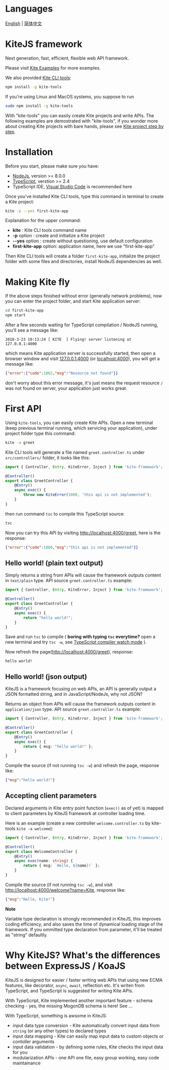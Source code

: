 # Languages
[English](./README.md) | [简体中文](./README.zh-CN.md)

# KiteJS framework
Next generation, fast, efficient, flexible web API framework.

Please visit [Kite Examples](https://github.com/kite-js/kite-examples) for more examples.

We also provided [Kite CLI tools](https://github.com/kite-js/kite-tools):

```sh
npm install -g kite-tools
```

If you're using Linux and MacOS systems, you suppose to run 

```sh
sudo npm install -g kite-tools
```

With "kite-tools" you can easily create Kite projects and write APIs. 
The following examples are demostrated with "kite-tools", if you wonder 
more about creating Kite projects with bare hands, please see 
[Kite project step by step](./docs/kite-project-step-by-step.md).

# Installation
Before you start, please make sure you have:
+ [NodeJs](https://nodejs.org/), version >= 8.0.0
+ [TypeScript](https://www.typescriptlang.org/), verstion >= 2.4
+ TypeScript IDE, [Visual Studio Code](https://code.visualstudio.com/) is recommended here

Once you've installed Kite CLI tools, type this command in terminal 
to create a Kite project:

```sh
kite -p --yes first-kite-app
```

Explanation for the upper command:
+ __kite__ : Kite CLI tools command name
+ __-p__ option : create and initialize a Kite project
+ __--yes__ option : create without questioning, use default configuration
+ __first-kite-app__ option: application name, here we use "first-kite-app"

Then Kite CLI tools will create a folder `first-kite-app`, initialize the project folder with some files and directories, install NodeJS dependencies as well.

# Making Kite fly

If the above steps finished without error (generally network problems),
now you can enter the project folder, and start Kite application server:

```sh
cd first-kite-app
npm start
```

After a few seconds waiting for TypeScript compilation / NodeJS running, you'll see a message like:

```
2018-3-23 10:13:24 [ KITE  ] Flying! server listening at 127.0.0.1:4000
```

which means Kite application server is successfully started, then open
a browser window and visit [127.0.0.1:4000](http://127.0.0.1:4000) (or [localhost:4000](http://localhost:4000)), you
will get a message like:

```json
{"error":{"code":1002,"msg":"Resource not found"}}
```

don't worry about this error message, it's just means the request 
resource `/` was not found on server, your application just works great.

# First API

Using `kite-tools`, you can easily create Kite APIs. Open a new terminal
(keep previous terminal running, which servicing your application), 
under project folder type this command:

```sh
kite -a greet
```

Kite CLI tools will generate a file named `greet.controller.ts` under
`src/controllers/` folder, it looks like this:

```typescript
import { Controller, Entry, KiteError, Inject } from 'kite-framework';

@Controller()
export class GreetController {
    @Entry()
    async exec() {
        throw new KiteError(1000, 'this api is not implemented');
    }
}
```

then run command `tsc` to compile this TypeScript source:

```sh
tsc
```

Now you can try this API by visiting [http://localhost:4000/greet](http://localhost:4000/greet), here is the response:

```json
{"error":{"code":1000,"msg":"this api is not implemented"}}
```

## Hello world! (plain text output)

Simply returns a string from APIs will cause the framework outputs content in `text/plain` type. API source `greet.controller.ts` example:

```typescript
import { Controller, Entry, KiteError, Inject } from 'kite-framework';

@Controller()
export class GreetController {
    @Entry()
    async exec() {
        return "hello world!";
    }
}
```

Save and run `tsc` to compile ( __boring with typing `tsc` everytime?__ open a new terminal and try `tsc -w`, see [TypeScript compiler watch mode](http://www.typescriptlang.org/docs/handbook/compiler-options.html) ).

Now refresh the page([http://localhost:4000/greet](http://localhost:4000/greet)), response:

```text
hello world!
```

## Hello world! (json output)

KiteJS is a framework focusing on web APIs, an API is generally output a
JSON formatted string, and in JavaScript/NodeJs, why not JSON?

Returns an object from APIs will cause the framework outputs content in
`application/json` type. API source `greet.controller.ts` example:

```typescript
import { Controller, Entry, KiteError, Inject } from 'kite-framework';

@Controller()
export class GreetController {
    @Entry()
    async exec() {
        return { msg: "hello world!" };
    }
}
```

Compile the source (if not running `tsc -w`) and refresh the page, response like:

```json
{"msg":"hello world!"}
```

## Accepting client parameters

Declared arguments in Kite entry point function (`exec()` as of yet) is
mapped to client parameters by KiteJS framework at controller loading time.

Here is an example (create a new controller `welcome.controller.ts` by kite-tools `kite -a welcome`):

```typescript
import { Controller, Entry, KiteError, Inject } from 'kite-framework';

@Controller()
export class WelcomeController {
    @Entry()
    async exec(name: string) {
        return { msg: `Hello, ${name}!` };
    }
}
```

Compile the source (if not running `tsc -w`), and visit
[http://localhost:4000/welcome?name=Kite](http://localhost:4000/welcome?name=Kite), response like:

```json
{"msg":"Hello, Kite!"}
```

__Note__

Variable type declaration is strongly recommended in KiteJS, this improves coding efficiency, and also
saves the time of dynamical loading stage of
the framework. If you ommitted type declaration from parameter, it'll be treated as "string" defaultly.

# Why KiteJS? What's the differences between ExpressJS / KoaJS
KiteJS is designed for easier / faster writing web APIs that using new ECMA features,  like decorator, `async`, `await`, reflection etc. 
It's writen from TypeScript, and TypeScript is suggested for writing Kite APIs.

With TypeScript, Kite implemented another important feature - schema checking - yes, the missing MogonDB schema is here! See ...

With TypeScript, something is awsome in KiteJS:
* input data type conversion - Kite automatically convert input data
  from `string` (or any other types) to declared types
* input data mapping - Kite can easily map input data to custom objects or contoller arguments
* input data validation - by defining some rules, Kite checks the input data for you
* modularization APIs - one API one file, easy group working, easy code maintainance

